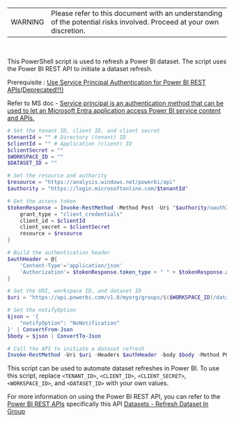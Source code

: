 <br>
<table>
<td>WARNING</td>
<td>Please refer to this document with an understanding of the potential risks involved. Proceed at your own discretion.</td>
</table>
<br>

This PowerShell script is used to refresh a Power BI dataset. The script uses the Power BI REST API to initiate a dataset refresh.

Prerequisite : [Use Service Principal Authentication for Power BI REST APIs(Deprecated!!!)](https://github.com/1015062E/howto/blob/main/How%20to%20Use%20Service%20Principal%20Authentication%20for%20Power%20BI%20REST%20APIs.md)

Refer to MS doc - [Service principal is an authentication method that can be used to let an Microsoft Entra application access Power BI service content and APIs.](https://learn.microsoft.com/en-us/power-bi/developer/embedded/embed-service-principal?tabs=azure-portal#get-started-with-a-service-principal)

```PowerShell
# Set the tenant ID, client ID, and client secret
$tenantId = "" # Directory (tenant) ID
$clientId = "" # Application (client) ID
$clientSecret = ""
$WORKSPACE_ID = ""
$DATASET_ID = ""

# Set the resource and authority
$resource = "https://analysis.windows.net/powerbi/api"
$authority = "https://login.microsoftonline.com/$tenantId"

# Get the access token
$tokenResponse = Invoke-RestMethod -Method Post -Uri "$authority/oauth2/token" -Body @{
    grant_type = "client_credentials"
    client_id = $clientId
    client_secret = $clientSecret
    resource = $resource
}

# Build the authentication header
$authHeader = @{
    'Content-Type'='application/json'
    'Authorization'= $tokenResponse.token_type + " " + $tokenResponse.access_token
}

# Set the URI, workspace ID, and dataset ID
$uri = "https://api.powerbi.com/v1.0/myorg/groups/$($WORKSPACE_ID)/datasets/$($DATASET_ID)/refreshes"

# Set the notifyOption
$json = '{
    "notifyOption": "NoNotification"
}' | ConvertFrom-Json
$body = $json | ConvertTo-Json

# Call the API to initiate a dataset refresh
Invoke-RestMethod -Uri $uri -Headers $authHeader -body $body -Method POST
```

This script can be used to automate dataset refreshes in Power BI. To use this script, replace `<TENANT_ID>`, `<CLIENT_ID>`, `<CLIENT_SECRET>`, `<WORKSPACE_ID>`, and `<DATASET_ID>` with your own values.

For more information on using the Power BI REST API, you can refer to the [Power BI REST APIs](https://docs.microsoft.com/en-us/rest/api/power-bi/) specifically this API [Datasets - Refresh Dataset In Group](https://learn.microsoft.com/en-us/rest/api/power-bi/datasets/refresh-dataset-in-group)
